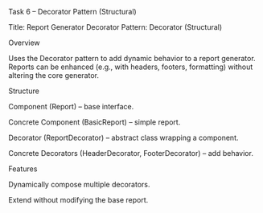 Task 6 – Decorator Pattern (Structural)

Title: Report Generator Decorator
Pattern: Decorator (Structural)

Overview

Uses the Decorator pattern to add dynamic behavior to a report generator.
Reports can be enhanced (e.g., with headers, footers, formatting) without altering the core generator.

Structure

Component (Report) – base interface.

Concrete Component (BasicReport) – simple report.

Decorator (ReportDecorator) – abstract class wrapping a component.

Concrete Decorators (HeaderDecorator, FooterDecorator) – add behavior.

Features

Dynamically compose multiple decorators.

Extend without modifying the base report.